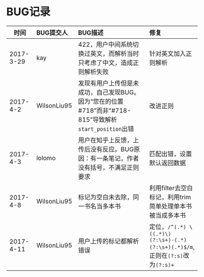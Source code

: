 # BUG记录

| 时间  | BUG提交人  | BUG描述  | 修复  |   
|---|:---|:---|:---|
|2017-3-29   | kay  | 422，用户中间系统切换过英文，而解析当时只考虑了中文，造成正则解析失败   |针对英文加入正则解析 |   
|2017-4-2   | WilsonLiu95   | 发现有用户上传但是未成功，自己发现BUG。因为“您在的位置#718”而非“#718-815”导致解析`start_position`出错   | 改进正则  |   
|2017-4-3   | lolomo   | 用户在知乎上反馈，上传后没有反应。BUG原因：有一条笔记，作者没有括号，不满足正则要求   | 匹配出错，设置默认返回数据  |   
|2017-4-8   | WilsonLiu95   | 标记为空白未去除，同一书名当多本书   | 利用filter去空白标记，利用trim简单处理单本书被当成多本书  |
|2017-4-11   | WilsonLiu95   | 用户上传的标记都解析错误   | 定位，`/^(.*) \((.*)\)(?:\s+)-(.*)(?:\s+)(.*)$/m`,正则在`(?:s)`改为`(?:s)+`  |   
